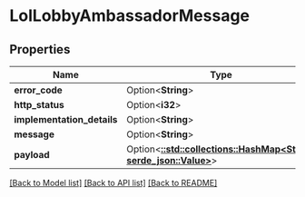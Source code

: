 # LolLobbyAmbassadorMessage

## Properties

Name | Type | Description | Notes
------------ | ------------- | ------------- | -------------
**error_code** | Option<**String**> |  | [optional]
**http_status** | Option<**i32**> |  | [optional]
**implementation_details** | Option<**String**> |  | [optional]
**message** | Option<**String**> |  | [optional]
**payload** | Option<[**::std::collections::HashMap<String, serde_json::Value>**](serde_json::Value.md)> |  | [optional]

[[Back to Model list]](../README.md#documentation-for-models) [[Back to API list]](../README.md#documentation-for-api-endpoints) [[Back to README]](../README.md)


